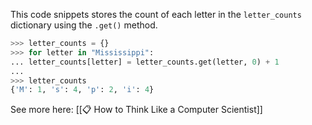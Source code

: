 This code snippets stores the count of each letter in the `letter_counts` dictionary using the `.get()` method.

```py
>>> letter_counts = {}
>>> for letter in "Mississippi":
... letter_counts[letter] = letter_counts.get(letter, 0) + 1
...
>>> letter_counts
{'M': 1, 's': 4, 'p': 2, 'i': 4}
```

See more here: [[📋 How to Think Like a Computer Scientist]]